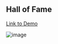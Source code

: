 ## Hall of Fame

[Link to Demo](https://a-hk.github.io/PESU-IO-Hall-Of-Fame/)

![image](https://user-images.githubusercontent.com/73497800/171218404-a0f70a50-7359-4b2a-b956-1e223772977e.png)

